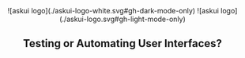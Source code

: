 <div align="center" dir="auto">
![askui logo](./askui-logo-white.svg#gh-dark-mode-only)
![askui logo](./askui-logo.svg#gh-light-mode-only)
</div>

<h2 style="text-align:center">Testing or Automating User Interfaces?</h2>
